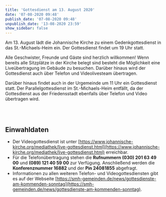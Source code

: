 ```yaml
---
title: 'Gottesdienst am 13. August 2020'
date: '07-08-2020 09:48'
publish_date: '07-08-2020 09:48'
unpublish_date: '13-08-2020 23:59'
show_sidebar: false
---
```


Am 13. August lädt die Johannische Kirche zu einem Gedenkgottesdienst in das St.-Michaels-Heim ein. Der Gottesdienst findet um 19 Uhr statt.

Alle Geschwister, Freunde und Gäste sind herzlich willkommen! Wenn bereits alle Sitzplätze in der Kirche belegt sind besteht die Möglichkeit eine Liveübertragung im Gebäude zu besuchen. Darüber hinaus wird der Gottesdienst auch über Telefon und Videolivesteam übertragen.

Darüber hinaus findet auch in der Urgemeinde um 11 Uhr ein Gottesdienst statt. Der Parallelgottesdienst im St.-Michaels-Heim entfällt, da der Gottesdienst aus der Friedensstadt ebenfalls über Telefon und Video übertragen wird.

<br><br>
## Einwahldaten
* Der Videogottesdienst ist unter [https://www.johannische-kirche.org/mediathek/live-gottesdienst.html](https://www.johannische-kirche.org/mediathek/live-gottesdienst.html) erreichbar.
* Für die Telefonübertragung stehen die **Rufnummern** **(030) 201 63 49 00** und **(089) 121 40 59 00** zur Verfügung. Anschließend werden die **Konferenznummer 16882** und der **Pin 24081855** abgefragt.
* Informationen zu allen weiteren Telefon- und Videogottesdiensten gibt es auf der Webseite [https://smh-gemeinden.de/news/gottesdienste-am-kommenden-sonntag](https://smh-gemeinden.de/news/gottesdienste-am-kommenden-sonntag).